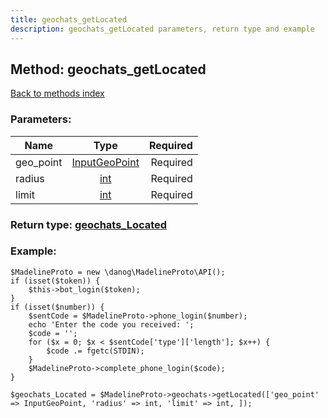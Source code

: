```yaml
---
title: geochats_getLocated
description: geochats_getLocated parameters, return type and example
---
```

## Method: geochats\_getLocated  
[Back to methods index](index.md)


### Parameters:

| Name     |    Type       | Required |
|----------|:-------------:|---------:|
|geo\_point|[InputGeoPoint](../types/InputGeoPoint.md) | Required|
|radius|[int](../types/int.md) | Required|
|limit|[int](../types/int.md) | Required|


### Return type: [geochats\_Located](../types/geochats_Located.md)

### Example:


```
$MadelineProto = new \danog\MadelineProto\API();
if (isset($token)) {
    $this->bot_login($token);
}
if (isset($number)) {
    $sentCode = $MadelineProto->phone_login($number);
    echo 'Enter the code you received: ';
    $code = '';
    for ($x = 0; $x < $sentCode['type']['length']; $x++) {
        $code .= fgetc(STDIN);
    }
    $MadelineProto->complete_phone_login($code);
}

$geochats_Located = $MadelineProto->geochats->getLocated(['geo_point' => InputGeoPoint, 'radius' => int, 'limit' => int, ]);
```